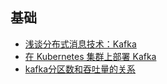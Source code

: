 ## 基础
- [浅谈分布式消息技术：Kafka](https://www.jianshu.com/p/5efed3f15ce2)
- [在 Kubernetes 集群上部署 Kafka](https://www.qikqiak.com/post/install-kafka-in-kubernetes/)
- [kafka分区数和吞吐量的关系](https://mp.weixin.qq.com/s/n9szUbL6NN66CZAs35xXBg)